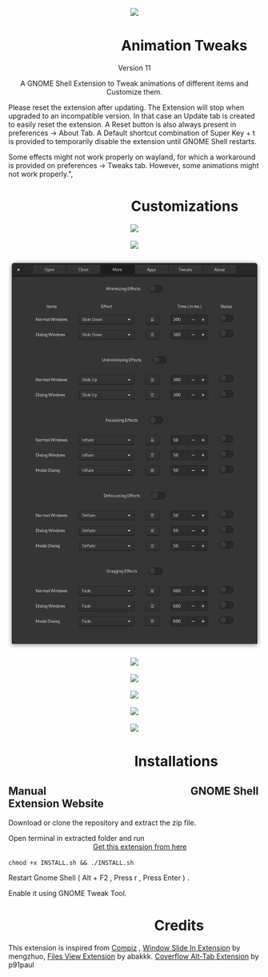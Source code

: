 <p align="center">
<img src = /animation-tweaks@Selenium-H/eicon.png >
</p>

# &nbsp;&nbsp;&nbsp;&nbsp;&nbsp;&nbsp;&nbsp;&nbsp;&nbsp;&nbsp;&nbsp;&nbsp;&nbsp;&nbsp;&nbsp;&nbsp;&nbsp;&nbsp;&nbsp;&nbsp;&nbsp;&nbsp;&nbsp;&nbsp;&nbsp;&nbsp;&nbsp;&nbsp;&nbsp;&nbsp;&nbsp;&nbsp;&nbsp;&nbsp;Animation Tweaks
<p align="center">
Version 11
</p>

<p align="center">
A GNOME Shell Extension to Tweak animations of different items and Customize them.
</p>
<p align="left">
Please reset the extension after updating. The Extension will stop when upgraded to an incompatible version. In that case an Update tab is created to easily reset the extension. A Reset button is also always present in preferences -> About Tab.
A Default shortcut combination of Super Key + t is provided to temporarily disable the extension until GNOME Shell restarts. 
  
Some effects might not work properly on wayland, for which a workaround is provided on preferences -> Tweaks tab.
However, some animations might not work properly.", 
</p>

# &nbsp;&nbsp;&nbsp;&nbsp;&nbsp;&nbsp;&nbsp;&nbsp;&nbsp;&nbsp;&nbsp;&nbsp;&nbsp;&nbsp;&nbsp;&nbsp;&nbsp;&nbsp;&nbsp;&nbsp;&nbsp;&nbsp;&nbsp;&nbsp;&nbsp;&nbsp;&nbsp;&nbsp;&nbsp;&nbsp;&nbsp;&nbsp;&nbsp;&nbsp;&nbsp;&nbsp;&nbsp;Customizations

<p align="center">
<img src = /Screenshots/Image_01.png >
</p>

<p align="center">
<img src = /Screenshots/Image_02.png >
</p>

<p align="center">
<img src = /Screenshots/Image_03.png >
</p>

<p align="center">
<img src = /Screenshots/Image_04.png >
</p>

<p align="center">
<img src = /Screenshots/Image_05.png >
</p>

<p align="center">
<img src = /Screenshots/Image_06.png >
</p>

<p align="center">
<img src = /Screenshots/Image_07.png >
</p>

<p align="center">
<img src = /Screenshots/Image_08.png >
</p>

# &nbsp;&nbsp;&nbsp;&nbsp;&nbsp;&nbsp;&nbsp;&nbsp;&nbsp;&nbsp;&nbsp;&nbsp;&nbsp;&nbsp;&nbsp;&nbsp;&nbsp;&nbsp;&nbsp;&nbsp;&nbsp;&nbsp;&nbsp;&nbsp;&nbsp;&nbsp;&nbsp;&nbsp;&nbsp;&nbsp;&nbsp;&nbsp;&nbsp;&nbsp;&nbsp;&nbsp;&nbsp;&nbsp;Installations

## Manual&nbsp;&nbsp;&nbsp;&nbsp;&nbsp;&nbsp;&nbsp;&nbsp;&nbsp;&nbsp;&nbsp;&nbsp;&nbsp;&nbsp;&nbsp;&nbsp;&nbsp;&nbsp;&nbsp;&nbsp;&nbsp;&nbsp;&nbsp;&nbsp;&nbsp;&nbsp;&nbsp;&nbsp;&nbsp;&nbsp;&nbsp;&nbsp;&nbsp;&nbsp;&nbsp;&nbsp;&nbsp;&nbsp;&nbsp;&nbsp;&nbsp;&nbsp;&nbsp;&nbsp;&nbsp;&nbsp;&nbsp;&nbsp;&nbsp;&nbsp;&nbsp;&nbsp;&nbsp;&nbsp;&nbsp;&nbsp;&nbsp;&nbsp;GNOME Shell Extension Website
Download or clone the repository and extract the zip file.

Open terminal in extracted folder and run&nbsp;&nbsp;&nbsp;&nbsp;&nbsp;&nbsp;&nbsp;&nbsp;&nbsp;&nbsp;&nbsp; &nbsp;&nbsp;&nbsp;&nbsp;&nbsp;&nbsp;&nbsp;&nbsp;&nbsp;&nbsp;&nbsp;&nbsp;&nbsp;&nbsp;&nbsp;&nbsp;&nbsp;&nbsp;&nbsp;&nbsp;&nbsp;&nbsp;&nbsp;&nbsp;&nbsp;&nbsp;&nbsp;&nbsp;&nbsp;&nbsp;&nbsp;&nbsp;&nbsp;&nbsp;&nbsp;&nbsp;&nbsp;&nbsp;&nbsp;&nbsp;&nbsp;&nbsp;&nbsp;[Get this extension from here](https://extensions.gnome.org/extension/1680/animation-tweaks/)

`chmod +x INSTALL.sh && ./INSTALL.sh` 

Restart Gnome Shell ( Alt + F2 , Press r , Press Enter ) .

Enable it using GNOME Tweak Tool.

# &nbsp;&nbsp;&nbsp;&nbsp;&nbsp;&nbsp;&nbsp;&nbsp;&nbsp;&nbsp;&nbsp;&nbsp;&nbsp;&nbsp;&nbsp;&nbsp;&nbsp;&nbsp;&nbsp;&nbsp;&nbsp;&nbsp;&nbsp;&nbsp;&nbsp;&nbsp;&nbsp;&nbsp;&nbsp;&nbsp;&nbsp;&nbsp;&nbsp;&nbsp;&nbsp;&nbsp;&nbsp;&nbsp;&nbsp;&nbsp;&nbsp;&nbsp;&nbsp;&nbsp;Credits
This extension is inspired from 
[Compiz](http://www.compiz.org/) ,
[Window Slide In Extension](https://extensions.gnome.org/extension/367/window-slide-in/) by mengzhuo, 
[Files View Extension](https://extensions.gnome.org/extension/1395/files-view/) by abakkk.
[Coverflow Alt-Tab Extension](https://extensions.gnome.org/extension/97/coverflow-alt-tab/) by p91paul


